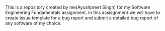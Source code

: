 This is a repository created by me(Ayushpreet Singh) for my Software Engineering Fundamentals assignment.
In this assisgnment we will have to create issue template for a bug report and submit a detailed bug report of any software of my choice.
